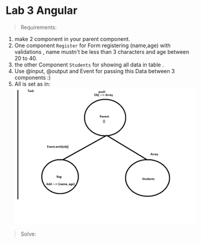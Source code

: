 # Lab 3  Angular 

> Requirements:
 1. make 2 component in your parent component.
 2. One component `Register` for Form registering (name,age) with validations , name mustn't be less than 3 characters and age between 20 to 40. 
 3. the other Component `Students` for showing all data in table .
 4. Use @input, @output and Event for passing this Data between 3 components :)
 5. All is set as in:
   ![image](img/Day3_11.png) 

> Solve:

